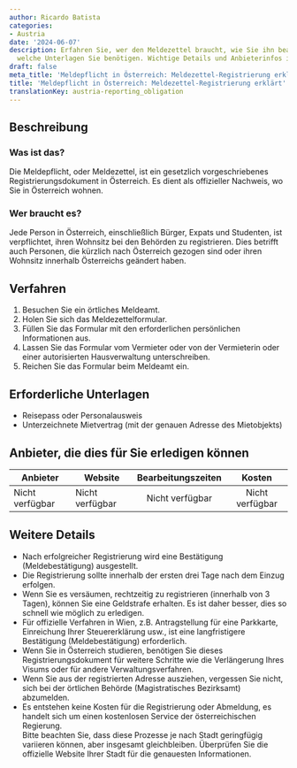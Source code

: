 ```yaml
---
author: Ricardo Batista
categories:
- Austria
date: '2024-06-07'
description: Erfahren Sie, wer den Meldezettel braucht, wie Sie ihn beantragen und
  welche Unterlagen Sie benötigen. Wichtige Details und Anbieterinfos inklusive.
draft: false
meta_title: 'Meldepflicht in Österreich: Meldezettel-Registrierung erklärt'
title: 'Meldepflicht in Österreich: Meldezettel-Registrierung erklärt'
translationKey: austria-reporting_obligation
---
```



## Beschreibung
### Was ist das?
Die Meldepflicht, oder Meldezettel, ist ein gesetzlich vorgeschriebenes Registrierungsdokument in Österreich. Es dient als offizieller Nachweis, wo Sie in Österreich wohnen.
### Wer braucht es?
Jede Person in Österreich, einschließlich Bürger, Expats und Studenten, ist verpflichtet, ihren Wohnsitz bei den Behörden zu registrieren. Dies betrifft auch Personen, die kürzlich nach Österreich gezogen sind oder ihren Wohnsitz innerhalb Österreichs geändert haben.

## Verfahren
1. Besuchen Sie ein örtliches Meldeamt.
2. Holen Sie sich das Meldezettelformular.
3. Füllen Sie das Formular mit den erforderlichen persönlichen Informationen aus.
4. Lassen Sie das Formular vom Vermieter oder von der Vermieterin oder einer autorisierten Hausverwaltung unterschreiben.
5. Reichen Sie das Formular beim Meldeamt ein.

## Erforderliche Unterlagen
- Reisepass oder Personalausweis
- Unterzeichnete Mietvertrag (mit der genauen Adresse des Mietobjekts)

## Anbieter, die dies für Sie erledigen können

| Anbieter        |     Website     |     Bearbeitungszeiten    |       Kosten      |
| --------------- | --------------- |  :-------------: | :-------------: |
| Nicht verfügbar           |  Nicht verfügbar            |      Nicht verfügbar         |        Nicht verfügbar      |

## Weitere Details
- Nach erfolgreicher Registrierung wird eine Bestätigung (Meldebestätigung) ausgestellt.
- Die Registrierung sollte innerhalb der ersten drei Tage nach dem Einzug erfolgen.
- Wenn Sie es versäumen, rechtzeitig zu registrieren (innerhalb von 3 Tagen), können Sie eine Geldstrafe erhalten. Es ist daher besser, dies so schnell wie möglich zu erledigen.
- Für offizielle Verfahren in Wien, z.B. Antragstellung für eine Parkkarte, Einreichung Ihrer Steuererklärung usw., ist eine langfristigere Bestätigung (Meldebestätigung) erforderlich.
- Wenn Sie in Österreich studieren, benötigen Sie dieses Registrierungsdokument für weitere Schritte wie die Verlängerung Ihres Visums oder für andere Verwaltungsverfahren.
- Wenn Sie aus der registrierten Adresse ausziehen, vergessen Sie nicht, sich bei der örtlichen Behörde (Magistratisches Bezirksamt) abzumelden.
- Es entstehen keine Kosten für die Registrierung oder Abmeldung, es handelt sich um einen kostenlosen Service der österreichischen Regierung.  
Bitte beachten Sie, dass diese Prozesse je nach Stadt geringfügig variieren können, aber insgesamt gleichbleiben. Überprüfen Sie die offizielle Website Ihrer Stadt für die genauesten Informationen.